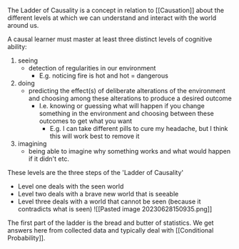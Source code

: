 The Ladder of Causality is a concept in relation to [[Causation]] about the different levels at which we can understand and interact with the world around us.

A causal learner must master at least three distinct levels of cognitive ability: 
1. seeing
	- detection of regularities in our environment
		- E.g. noticing fire is hot and hot = dangerous
2. doing
	- predicting the effect(s) of deliberate alterations of the environment and choosing among these alterations to produce a desired outcome
		- I.e. knowing or guessing what will happen if you change something in the environment and choosing between these outcomes to get what you want
			- E.g. I can take different pills to cure my headache, but I think this will work best to remove it
3.  imagining
	- being able to imagine why something works and what would happen if it didn't etc.

These levels are the three steps of the 'Ladder of Causality'
- Level one deals with the seen world
- Level two deals with a brave new world that is seeable
- Level three deals with a world that cannot be seen (because it contradicts what is seen)
![[Pasted image 20230628150935.png]]

The first part of the ladder is the bread and butter of statistics. We get answers here from collected data and typically deal with [[Conditional Probability]]. 